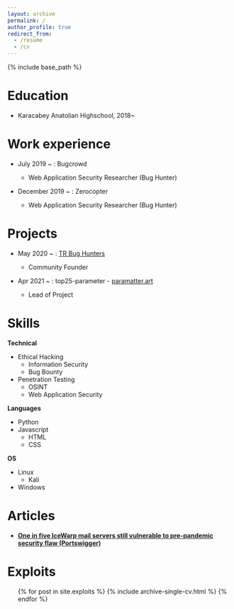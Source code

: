 ```yaml
---
layout: archive
permalink: /
author_profile: true
redirect_from:
  - /resume
  - /cv
---
```


{% include base_path %}

Education
======
* Karacabey Anatolian Highschool, 2018~



Work experience
======

* July 2019 ~ : Bugcrowd
  - Web Application Security Researcher (Bug Hunter)

* December 2019 ~ : Zerocopter
  - Web Application Security Researcher (Bug Hunter)


Projects
======

* May 2020 ~ : [TR Bug Hunters](https://twitter.com/trbughunters)
  - Community Founder

* Apr 2021 ~ : top25-parameter - [paramatter.art](https://paramatter.art)
  - Lead of Project

Skills
======
**Technical**
* Ethical Hacking
  * Information Security
  * Bug Bounty
* Penetration Testing
  * OSINT
  * Web Application Security

**Languages**
* Python
* Javascript
  * HTML
  * CSS

**OS**
* Linux 
  * Kali
* Windows


Articles
======
* <a href="https://portswigger.net/daily-swig/one-in-five-icewarp-mail-servers-still-vulnerable-to-pre-pandemic-security-flaw"><b>One in five IceWarp mail servers still vulnerable to pre-pandemic security flaw (Portswigger)</b></a>
  
  
Exploits
======
  <ul>{% for post in site.exploits %}
    {% include archive-single-cv.html %}
  {% endfor %}</ul>


